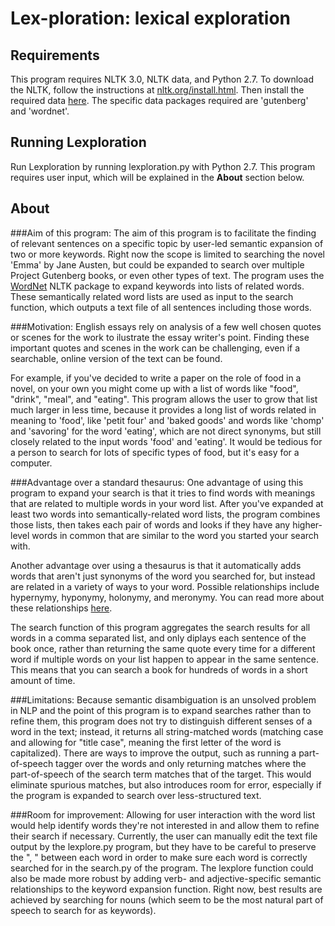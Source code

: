 # Lex-ploration: lexical exploration
## Requirements
This program requires NLTK 3.0, NLTK data, and Python 2.7.
To download the NLTK, follow the instructions at [nltk.org/install.html](http://www.nltk.org/install.html). Then install the required data [here](http://www.nltk.org/data.html).
The specific data packages required are 'gutenberg' and 'wordnet'.

## Running Lexploration
Run Lexploration by running lexploration.py with Python 2.7. This program requires user input, which will be explained in the **About** section below.

## About
###Aim of this program:
The aim of this program is to facilitate the finding of relevant sentences on a specific topic by user-led semantic expansion of two or more keywords.
Right now the scope is limited to searching the novel 'Emma' by Jane Austen, but could be expanded to search over multiple Project Gutenberg books, or even other types of text.
The program uses the [WordNet](https://wordnet.princeton.edu/) NLTK package to expand keywords into lists of related words. These semantically related word lists are used as input to the search function, which outputs a text file of all sentences including those words.

###Motivation:
English essays rely on analysis of a few well chosen quotes or scenes for the work to ilustrate the essay writer's point.
Finding these important quotes and scenes in the work can be challenging, even if a searchable, online version of the text can be found.

For example, if you've decided to write a paper on the role of food in a novel, on your own you might come up with a list of words like "food", "drink", "meal", and "eating". This program allows the user to grow that list much larger in less time, because it provides a long list of words related in meaning to 'food', like 'petit four' and 'baked goods' and words like 'chomp' and 'savoring' for the word 'eating', which are not direct synonyms, but still closely related to the input words 'food' and 'eating'. It would be tedious for a person to search for lots of specific types of food, but it's easy for a computer.

###Advantage over a standard thesaurus:
One advantage of using this program to expand your search is that it tries to find words with meanings that are related to multiple words in your word list. After you've expanded at least two words into semantically-related word lists, the program combines those lists, then takes each pair of words and looks if they have any higher-level words in common that are similar to the word you started your search with.

Another advantage over using a thesaurus is that it automatically adds words that aren't just synonyms of the word you searched for, but instead are related in a variety of ways to your word. Possible relationships include hypernymy, hyponymy, holonymy, and meronymy. You can read more about these relationships [here](https://en.wikipedia.org/wiki/WordNet#Database_contents).

The search function of this program aggregates the search results for all words in a comma separated list, and only diplays each sentence of the book once, rather than returning the same quote every time for a different word if multiple words on your list happen to appear in the same sentence.
This means that you can search a book for hundreds of words in a short amount of time.

###Limitations:
Because semantic disambiguation is an unsolved problem in NLP and the point of this program is to expand searches rather than to refine them, this program does not try to distinguish different senses of a word in the text; instead, it returns all string-matched words (matching case and allowing for "title case", meaning the first letter of the word is capitalized). There are ways to improve the output, such as running a part-of-speech tagger over the words and only returning matches where the part-of-speech of the search term matches that of the target. This would eliminate spurious matches, but also introduces room for error, especially if the program is expanded to search over less-structured text.

###Room for improvement:
Allowing for user interaction with the word list would help identify words they're not interested in and allow them to refine their search if necessary.
Currently, the user can manually edit the text file output by the lexplore.py program, but they have to be careful to preserve the ", " between each word in order to make sure each word is correctly searched for in the search.py of the program.
The lexplore function could also be made more robust by adding verb- and adjective-specific semantic relationships to the keyword expansion function. Right now, best results are achieved by searching for nouns (which seem to be the most natural part of speech to search for as keywords).
